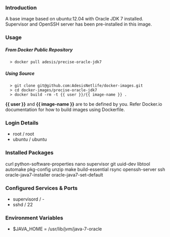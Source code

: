 ### Introduction

A base image based on ubuntu:12.04 with Oracle JDK 7 installed. Supervisor and OpenSSH server has been pre-installed in this image.

### Usage

##### From Docker Public Repository

      > docker pull adesis/precise-oracle-jdk7

##### Using Source

      > git clone git@github.com:AdesisNetlife/docker-images.git
      > cd docker-images/precise-oracle-jdk7
      > docker build -rm -t {{ user }}/{{ image-name }} .

**{{ user }}** and **{{ image-name }}** are to be defined by you. Refer Docker.io documentation for how to build images using Dockerfile.

### Login Details

- root / root
- ubuntu / ubuntu

### Installed Packages

curl python-software-properties nano supervisor git uuid-dev libtool automake pkg-config unzip make build-essential rsync openssh-server ssh oracle-java7-installer oracle-java7-set-default

### Configured Services & Ports

- supervisord / -
- sshd / 22

### Environment Variables

- $JAVA_HOME = /usr/lib/jvm/java-7-oracle